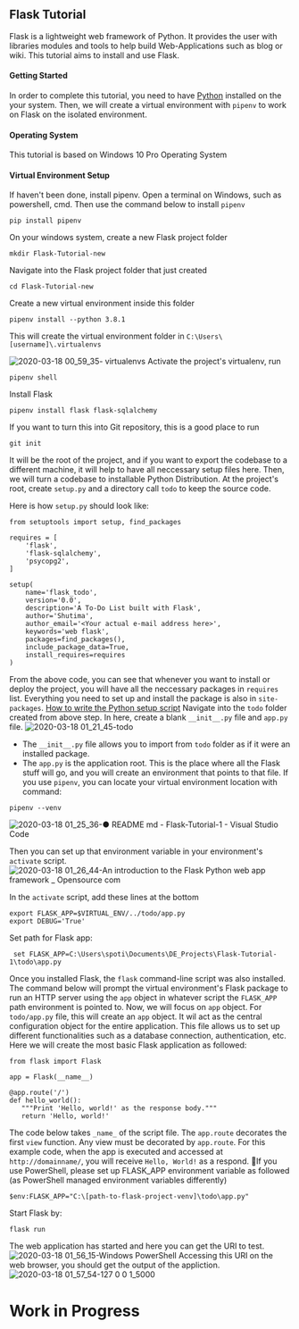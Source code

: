 ## Flask Tutorial
Flask is a lightweight web framework of Python. It provides the user with libraries modules and tools to help build Web-Applications such as blog or wiki. This tutorial aims to install and use Flask.
#### Getting Started
In order to complete this tutorial, you need to have [Python](https://www.python.org/downloads/) installed on the your system. Then, we will create a virtual environment with `pipenv` to work on Flask on the isolated environment.
#### Operating System
This tutorial is based on Windows 10 Pro Operating System
#### Virtual Environment Setup
If haven't been done, install pipenv. Open a terminal on Windows, such as powershell, cmd. Then use the command below to install `pipenv`
```
pip install pipenv
```
On your windows system, create a new Flask project folder
```
mkdir Flask-Tutorial-new
```
Navigate into the Flask project folder that just created
```
cd Flask-Tutorial-new
```
Create a new virtual environment inside this folder
```
pipenv install --python 3.8.1
```
This will create the virtual environment folder in `C:\Users\[username]\.virtualenvs`

![2020-03-18 00_59_35- virtualenvs](https://user-images.githubusercontent.com/57285863/76912322-c31b4380-68b3-11ea-83d9-747dcbd7e13a.png)
Activate the project's virtualenv, run
```
pipenv shell
```
Install Flask
```
pipenv install flask flask-sqlalchemy
```
If you want to turn this into Git repository, this is a good place to run
```
git init
```
It will be the root of the project, and if you want to export the codebase to a different machine, it will help to have all neccessary setup files here.
Then, we will turn a codebase to installable Python Distribution. At the project's root, create `setup.py` and a directory call `todo` to keep the source code.

Here is how `setup.py` should look like:
~~~~{.python}
from setuptools import setup, find_packages

requires = [
    'flask',
    'flask-sqlalchemy',
    'psycopg2',
]

setup(
    name='flask_todo',
    version='0.0',
    description='A To-Do List built with Flask',
    author='Shutima',
    author_email='<Your actual e-mail address here>',
    keywords='web flask',
    packages=find_packages(),
    include_package_data=True,
    install_requires=requires
)
~~~~
From the above code, you can see that whenever you want to install or deploy the project, you will have all the neccessary packages in `requires` list. Everything you need to set up and install the package is also in `site-packages`.
[How to write the Python setup script](https://docs.python.org/3/distutils/setupscript.html)
Navigate into the `todo` folder created from above step. In here, create a blank `__init__.py` file and `app.py` file.
![2020-03-18 01_21_45-todo](https://user-images.githubusercontent.com/57285863/76913300-e3003680-68b6-11ea-85ca-2684f9918d25.png)
- The `__init__.py` file allows you to import from `todo` folder as if it were an installed package.
- The `app.py` is the application root. This is the place where all the Flask stuff will go, and you will create an environment that points to that file. If you use `pipenv`, you can locate your virtual environment location with command:
```
pipenv --venv
```
![2020-03-18 01_25_36-● README md - Flask-Tutorial-1 - Visual Studio Code](https://user-images.githubusercontent.com/57285863/76913491-6ae64080-68b7-11ea-8c57-b023785a4bd2.png)

Then you can set up that environment variable in your environment's `activate` script.
![2020-03-18 01_26_44-An introduction to the Flask Python web app framework _ Opensource com](https://user-images.githubusercontent.com/57285863/76913610-c57f9c80-68b7-11ea-974e-55b3aad4287c.png)

In the `activate` script, add these lines at the bottom
```
export FLASK_APP=$VIRTUAL_ENV/../todo/app.py
export DEBUG='True'
```
Set path for Flask app:
```
 set FLASK_APP=C:\Users\spoti\Documents\DE_Projects\Flask-Tutorial-1\todo\app.py
 ```
 Once you installed Flask, the `flask` command-line script was also installed. The command below will prompt the virtual environment's Flask package to run an HTTP server using the `app` object in whatever script the `FLASK_APP` path environment is pointed to.
 Now, we will focus on `app` object. For `todo/app.py` file, this will create an `app` object. It wil act as the central configuration object for the entire application. This file allows us to set up different functionalities such as a database connection, authentication, etc.
 Here we will create the most basic Flask application as followed:
 ~~~~{.python}
from flask import Flask

app = Flask(__name__)

@app.route('/')
def hello_world():
    """Print 'Hello, world!' as the response body."""
    return 'Hello, world!'
~~~~
The code below takes `_name_` of the script file. The `app.route` decorates the first `view` function. Any view must be decorated by `app.route`. For this example code, when the app is executed and accessed at `http://domainname/`, you will receive `Hello, World!` as a respond.
📌If you use PowerShell, please set up FLASK_APP environment variable as followed (as PowerShell managed environment variables differently)
```
$env:FLASK_APP="C:\[path-to-flask-project-venv]\todo\app.py"
```
Start Flask by:
```
flask run
```
The web application has started and here you can get the URI to test.
![2020-03-18 01_56_15-Windows PowerShell](https://user-images.githubusercontent.com/57285863/76914861-cadee600-68bb-11ea-9aec-081e507f53f4.png)
Accessing this URI on the web browser, you should get the output of the appliction.
![2020-03-18 01_57_54-127 0 0 1_5000](https://user-images.githubusercontent.com/57285863/76914915-e8ac4b00-68bb-11ea-9a0d-22a01b3d53e9.png)

# Work in Progress